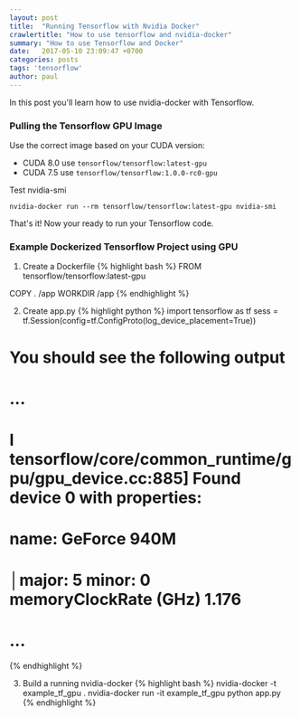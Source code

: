 ```yaml
---
layout: post
title:  "Running Tensorflow with Nvidia Docker"
crawlertitle: "How to use tensorflow and nvidia-docker"
summary: "How to use Tensorflow and Docker"
date:   2017-05-10 23:09:47 +0700
categories: posts
tags: 'tensorflow'
author: paul
---
```


In this post you'll learn how to use nvidia-docker with Tensorflow.

### Pulling the Tensorflow GPU Image

Use the correct image based on your CUDA version:

- CUDA 8.0 use `tensorflow/tensorflow:latest-gpu`
- CUDA 7.5 use `tensorflow/tensorflow:1.0.0-rc0-gpu`

Test nvidia-smi
```
nvidia-docker run --rm tensorflow/tensorflow:latest-gpu nvidia-smi
```

That's it! Now your ready to run your Tensorflow code.

### Example Dockerized Tensorflow Project using GPU

1) Create a Dockerfile
{% highlight bash %}
FROM tensorflow/tensorflow:latest-gpu

COPY . /app
WORKDIR /app
{% endhighlight  %}

2) Create app.py
{% highlight python %}
import tensorflow as tf
sess = tf.Session(config=tf.ConfigProto(log_device_placement=True))

# You should see the following output
# ...
# I tensorflow/core/common_runtime/gpu/gpu_device.cc:885] Found device 0 with properties:
# name: GeForce 940M
# │major: 5 minor: 0 memoryClockRate (GHz) 1.176
# ...
{% endhighlight  %}

3) Build a running nvidia-docker
{% highlight bash %}
nvidia-docker -t example_tf_gpu .
nvidia-docker run -it example_tf_gpu python app.py
{% endhighlight  %}
